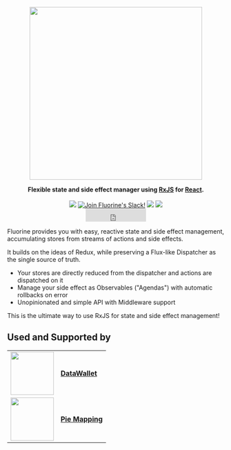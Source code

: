 <p align="center"><img src="https://raw.githubusercontent.com/philpl/fluorine/master/docs/fluorine-flasky-2x.gif" width=400></p>
<p align="center">
<strong>Flexible state and side effect manager using <a href="https://github.com/Reactive-Extensions/RxJS">RxJS</a> for <a href="https://facebook.github.io/react/">React</a>.</strong>
<br><br>
<a href="https://travis-ci.org/philpl/fluorine"><img src="https://img.shields.io/travis/philpl/fluorine/master.svg"></a>
<a href="https://slack.fluorinejs.org/"><img alt="Join Fluorine's Slack!" src="https://slack.fluorinejs.org/badge.svg"></a>
<a href="https://npmjs.com/package/fluorine-lib"><img src="https://img.shields.io/npm/dm/fluorine-lib.svg"></a>
<a href="https://npmjs.com/package/fluorine-lib"><img src="https://img.shields.io/npm/v/fluorine-lib.svg"></a>
<br>
<iframe src="https://ghbtns.com/github-btn.html?user=philpl&repo=fluorine&type=star&count=true&size=large" frameborder="0" scrolling="0" width="140px" height="30px"></iframe>
</p>

Fluorine provides you with easy, reactive state and side effect management,
accumulating stores from streams of actions and side effects.

It builds on the ideas of Redux, while preserving a Flux-like Dispatcher
as the single source of truth.

- Your stores are directly reduced from the dispatcher and actions are dispatched on it
- Manage your side effect as Observables ("Agendas") with automatic rollbacks on error
- Unopinionated and simple API with Middleware support

This is the ultimate way to use RxJS for state and side effect management!

## Used and Supported by

<table border="0">

<tr>
<td><img src="https://datawallet.io/img/logo.svg" height="100px"/></td>
<td valign="middle"><h4><a href="https://datawallet.io">DataWallet</a></h4></td>
</tr>

<tr>
<td><img src="https://piemapping.com/img/favicons/apple-touch-icon.png" height="100px"/></td>
<td valign="middle"><h4><a href="https://piemapping.com">Pie Mapping</a></h4></td>
</tr>

</table>

